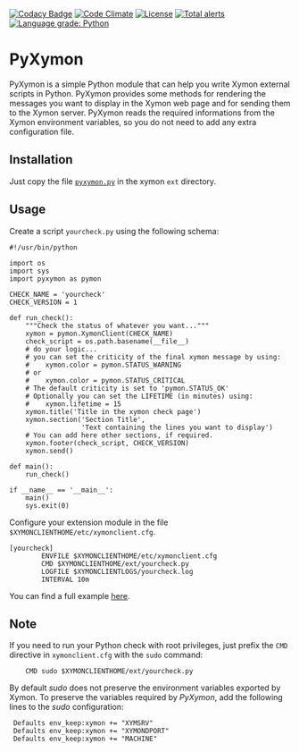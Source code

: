 [![Codacy Badge](https://api.codacy.com/project/badge/Grade/3df5f854b1e44e65a1c3fc5331d4043f)](https://www.codacy.com/app/madrisan/pyxymon?utm_source=github.com&amp;utm_medium=referral&amp;utm_content=madrisan/pyxymon&amp;utm_campaign=Badge_Grade)
[![Code Climate](https://codeclimate.com/github/madrisan/pyxymon/badges/gpa.svg)](https://codeclimate.com/github/madrisan/pyxymon)
[![License](https://img.shields.io/badge/License-GPL--3.0-blue.svg)](https://spdx.org/licenses/GPL-3.0.html)
[![Total alerts](https://img.shields.io/lgtm/alerts/g/madrisan/pyxymon.svg?logo=lgtm&logoWidth=18)](https://lgtm.com/projects/g/madrisan/pyxymon/alerts/)
[![Language grade: Python](https://img.shields.io/lgtm/grade/python/g/madrisan/pyxymon.svg?logo=lgtm&logoWidth=18)](https://lgtm.com/projects/g/madrisan/pyxymon/context:python)

# PyXymon

PyXymon is a simple Python module that can help you write Xymon external scripts in Python.
PyXymon provides some methods for rendering the messages you want to display in the Xymon web page and for sending them to the Xymon server.
PyXymon reads the required informations from the Xymon environment variables, so you do not need to add any extra configuration file.

## Installation

Just copy the file [`pyxymon.py`](https://raw.githubusercontent.com/madrisan/pyxymon/master/pyxymon.py)
in the xymon `ext` directory.

## Usage

Create a script `yourcheck.py` using the following schema:

```
#!/usr/bin/python

import os
import sys
import pyxymon as pymon

CHECK_NAME = 'yourcheck'
CHECK_VERSION = 1

def run_check():
    """Check the status of whatever you want..."""
    xymon = pymon.XymonClient(CHECK_NAME)
    check_script = os.path.basename(__file__)
    # do your logic...
    # you can set the criticity of the final xymon message by using:
    #    xymon.color = pymon.STATUS_WARNING
    # or
    #    xymon.color = pymon.STATUS_CRITICAL
    # The default criticity is set to 'pymon.STATUS_OK' 
    # Optionally you can set the LIFETIME (in minutes) using:
    #    xymon.lifetime = 15
    xymon.title('Title in the xymon check page')
    xymon.section('Section Title',
                  'Text containing the lines you want to display')
    # You can add here other sections, if required.
    xymon.footer(check_script, CHECK_VERSION)
    xymon.send()

def main():
    run_check()

if __name__ == '__main__':
    main()
    sys.exit(0)
```

Configure your extension module in the file `$XYMONCLIENTHOME/etc/xymonclient.cfg`.

```
[yourcheck]
        ENVFILE $XYMONCLIENTHOME/etc/xymonclient.cfg
        CMD $XYMONCLIENTHOME/ext/yourcheck.py
        LOGFILE $XYMONCLIENTLOGS/yourcheck.log
        INTERVAL 10m
```

You can find a full example [here](example/check_pacemaker.py).

## Note

If you need to run your Python check with root privileges, just prefix the `CMD` directive in `xymonclient.cfg`
with the `sudo` command:  

        CMD sudo $XYMONCLIENTHOME/ext/yourcheck.py

By default *sudo* does not preserve the environment variables exported by Xymon.
To preserve the variables required by *PyXymon*, add the following lines to the *sudo* configuration:

```
 Defaults env_keep:xymon += "XYMSRV"
 Defaults env_keep:xymon += "XYMONDPORT"
 Defaults env_keep:xymon += "MACHINE"
```
